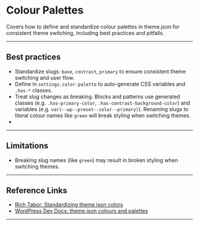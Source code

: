 # Colour Palettes
Covers how to define and standardize colour palettes in theme.json for consistent theme switching, including best practices and pitfalls.

---

## Best practices
- Standardize slugs: `base`, `contrast`, `primary` to ensure consistent theme switching and user flow. 
- Define in `settings.color.palette` to auto-generate CSS variables and `.has-*` classes.
- Treat slug changes as breaking. Blocks and patterns use generated classes (e.g. `.has-primary-color`, `.has-contrast-background-color`) and variables (e.g. `var(--wp--preset--color--primary)`). Renaming slugs to literal colour names like `green` will break styling when switching themes.
- 

---

## Limitations
- Breaking slug names (like `green`) may result in broken styling when switching themes.

---


## Reference Links
- [Rich Tabor: Standardizing theme.json colors](https://rich.blog/standardizing-theme-json-colors/)
- [WordPress Dev Docs: theme.json colours and palettes](https://developer.wordpress.org/block-editor/how-to-guides/themes/theme-json/#colors)



---
